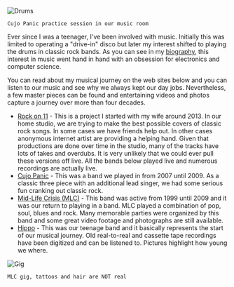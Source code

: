 ![Drums](class:rounded:img-fluid:img/main/Drums.jpg)

	Cujo Panic practice session in our music room

Ever since I was a teenager, I've been involved with music.
Initially this was limited to operating a "drive-in" disco but later
my interest shifted to playing the drums in classic rock bands.
As you can see in my [biography](#biography), this interest in music
went hand in hand with an obsession for electronics and computer
science.

You can read about my musical journey on the web sites below and
you can listen to our music and see why we always kept our day
jobs. Nevertheless, a few master pieces can be found and entertaining
videos and photos capture a journey over more than four decades.

* [Rock on 11](/rockon11) - This is a project I started with my
wife around 2013. In our home studio, we are trying to make the
best possible covers of classic rock songs. In some cases we have
friends help out. In other cases anonymous internet artist are providing
a helping hand. Given that productions are done over time in the studio,
many of the tracks have lots of takes and overdubs. It is very
unlikely that we could ever pull these versions off live. All the
bands below played live and numerous recordings are actually live.
* [Cujo Panic](/cujopanic) - This was a band we played in from 2007
until 2009. As a classic three piece with an additional lead singer,
we had some serious fun cranking out classic rock.
* [Mid-Life Crisis (MLC)](/mlc) - This band was active from 1999
until 2009 and it was our return to playing in a band. MLC played
a combination of pop, soul, blues and rock. Many memorable parties
were organized by this band and some great video footage and
photographs are still available.
* [Hippo](/hippo) - This was our teenage band and it basically
represents the start of our musical journey. Old real-to-real
and cassette tape recordings have been digitized and can be listened
to. Pictures highlight how young we where.

![Gig](class:rounded:img-fluid:img/main/Gig.jpg)

	MLC gig, tattoos and hair are NOT real
